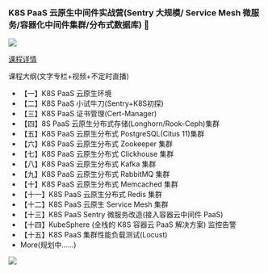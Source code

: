 ### K8S PaaS 云原生中间件实战营(Sentry 大规模/ Service Mesh 微服务/容器化中间件集群/分布式数据库) 👋

![](https://mmbiz.qpic.cn/mmbiz_png/hD75vrNauXaib4KWs66GDwCRBAXcV2zia5jGfbCFSa7pexic8bdcUA5eYDpCQibibjy9waoJGYl2icLiabFBPFHWdaUYQ/640?wx_fmt=png&wxfrom=5&wx_lazy=1&wx_co=1)

[课程详情]()

课程大纲(文字专栏+视频+不定时直播)
* 【一】K8S PaaS 云原生环境
* 【二】K8S PaaS 小试牛刀(Sentry+K8S初探)
* 【三】K8S PaaS 证书管理(Cert-Manager)
* 【四】8S PaaS 云原生分布式存储(Longhorn/Rook-Ceph)集群
* 【五】K8S PaaS 云原生分布式 PostgreSQL(Citus 11)集群
* 【六】K8S PaaS 云原生分布式 Zookeeper 集群
* 【七】K8S PaaS 云原生分布式 Clickhouse 集群
* 【八】K8S PaaS 云原生分布式 Kafka 集群
* 【九】K8S PaaS 云原生分布式 RabbitMQ 集群
* 【十】K8S PaaS 云原生分布式 Memcached 集群
* 【十一】K8S PaaS 云原生分布式 Redis 集群
* 【十二】K8S PaaS 云原生 Service Mesh 集群
* 【十三】K8S PaaS Sentry 微服务改造(接入容器云中间件 PaaS)
* 【十四】KubeSphere (全栈的 K8S 容器云 PaaS 解决方案) 监控告警
* 【十五】K8S PaaS 集群性能负载测试(Locust)
*  More(规划中……)

![](https://mmbiz.qpic.cn/mmbiz_png/hD75vrNauXaib4KWs66GDwCRBAXcV2zia5TzuJoHXSSwYdMgaiaVickaVH68PJmEcWtTmFTVGZWmNjc9K4MibMC0QPQ/640?wx_fmt=png&wxfrom=5&wx_lazy=1&wx_co=1)
